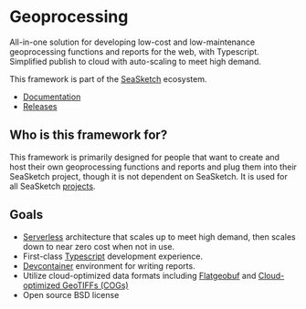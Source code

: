 # Geoprocessing

All-in-one solution for developing low-cost and low-maintenance geoprocessing functions and reports for the web, with Typescript. Simplified publish to cloud with auto-scaling to meet high demand.

This framework is part of the [SeaSketch](https://seasketch.org) ecosystem.

- [Documentation](https://seasketch.github.io/geoprocessing)
- [Releases](https://github.com/seasketch/geoprocessing/releases)

## Who is this framework for?

This framework is primarily designed for people that want to create and host their own geoprocessing functions and reports and plug them into their SeaSketch project, though it is not dependent on SeaSketch. It is used for all SeaSketch [projects](https://github.com/seasketch/geoprocessing/network/dependents?package_id=UGFja2FnZS0xMTc3OTQ1NDg5).

## Goals

- [Serverless](https://aws.amazon.com/lambda/serverless-architectures-learn-more/) architecture that scales up to meet high demand, then scales down to near zero cost when not in use.
- First-class [Typescript](https://www.typescriptlang.org/) development experience.
- [Devcontainer](https://containers.dev/) environment for writing reports.
- Utilize cloud-optimized data formats including [Flatgeobuf](https://flatgeobuf.org/) and [Cloud-optimized GeoTIFFs (COGs)](https://www.cogeo.org/)
- Open source BSD license
